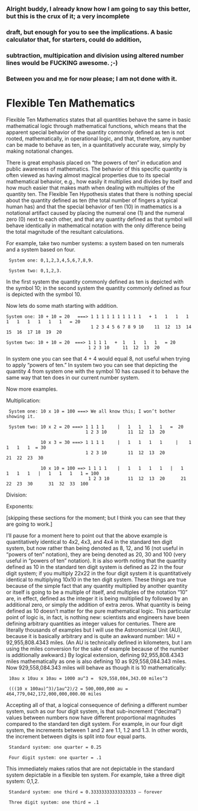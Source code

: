### Alright buddy, I already know how I am going to say this better, but this is the crux of it; a very incomplete
### draft, but enough for you to see the implications. A basic calculator that, for starters, could do addition, 
### subtraction, multipication and division using altered number lines would be FUCKING awesome. ;-)
###
### Between you and me for now please; I am not done with it.

# Flexible Ten Mathematics

Flexible Ten Mathematics states that all quantities behave the same in basic mathematical logic through mathematical functions, which means that the apparent special behavior of the quantity commonly defined as ten is not rooted, mathematically, in operational logic, and that, therefore, any number can be made to behave as ten, in a quantitatively accurate way, simply by making notational changes. 

There is great emphasis placed on “the powers of ten” in education and public awareness of mathematics. 
The behavior of this specific quantity is often viewed as having almost magical properties  due to its special 
mathematical behavior, e.g., how easily it multiplies and divides by itself and how much easier that makes math 
when dealing with multiples of the quantity ten. The Flexible Ten Hypothesis states that there is nothing 
special about the quantity defined as ten (the total number of fingers a typical human has) and that the special 
behavior of ten (10) in mathematics is a notational artifact caused by placing the numeral one (1) and the numeral 
zero (0) next to each other, and that any quantity defined as that symbol will behave identically in mathematical 
notation with the only difference being the total magnitude of the resultant calculations.

For example, take two number systems: a system based on ten numerals and a system based on four.

     System one: 0,1,2,3,4,5,6,7,8,9.

     System two: 0,1,2,3.

In the first system the quantity commonly defined as ten is depicted with the symbol 10; in the second system the quantity commonly defined as four is depicted with the symbol 10. 

Now lets do some math starting with addition.

    System one: 10 + 10 = 20   ===> 1 1 1 1 1 1 1 1 1 1   + 1   1   1   1   1   1   1   1   1   1   = 20
                                    1 2 3 4 5 6 7 8 9 10    11  12  13  14  15  16  17 18  19  20

    System two: 10 + 10 = 20  ===> 1 1 1 1   +  1   1   1   1   = 20
                                   1 2 3 10     11  12  13  20

In system one you can see that 4 + 4 would equal 8, not useful when trying to apply “powers of ten.” In system two you can 
see that depicting the quantity 4 from system one with the symbol 10 has caused it to behave the same way that ten does in 
our current number system.

Now more examples.

Multiplication:

     System one: 10 x 10 = 100 ===> We all know this; I won’t bother showing it.

     System two: 10 x 2 = 20 ===> 1 1 1 1     |   1   1   1   1   =  20
                                  1 2 3 10        11  12  13  20

                 10 x 3 = 30 ===> 1 1 1 1     |   1   1   1   1     |    1   1   1   1  = 30
                                  1 2 3 10        11  12  13  20         21  22  23  30

                 10 x 10 = 100 ==> 1 1 1 1    |   1   1   1   1   |   1   1   1   1   |   1   1   1   1 = 100
                                   1 2 3 10       11  12  13  20      21  22  23  30      31  32  33  100

Division:

Exponents:

[skipping these sections for the moment; but I think you can see that they are going to work.]

I’ll pause for a moment here to point out that the above example is quantitatively identical to 4x2, 4x3, and 4x4 in 
the standard ten digit system, but now rather than being denoted as 8, 12, and 16 (not useful in “powers of ten” notation), 
they are being denoted as 20, 30 and 100 (very useful in “powers of ten” notation). It is also worth noting that the quantity 
defined as 10 in the standard ten digit system is defined as 22 in the four digit system; if you multiply 22x22 in the four 
digit system it is quantitatively identical to multiplying 10x10 in the ten digit system. These things are true because of 
the simple fact that any quantity multiplied by another quantity or itself is going to be a multiple of itself, and multiples 
of the notation “10” are, in effect, defined as the integer it is being multiplied by followed by an additional zero, or 
simply the addition of extra zeros. What quantity is being defined as 10 doesn’t matter for the pure mathematical logic. 
This particular point of logic is, in fact, is nothing new: scientists and engineers have been defining arbitrary quantities 
as integer values for centuries. There are literally thousands of examples but I will use the Astronomical Unit (AU), because 
it is basically arbitrary and is quite an awkward number: 1AU =  92,955,808.4343 miles. (An AU is technically defined in 
kilometers, but I am using the miles conversion for the sake of example because of the number is additionally awkward.) By 
logical extension, defining 92,955,808.4343 miles mathematically as one is also defining 10 as 929,558,084.343 miles. 
Now 929,558,084.343 miles will behave as though it is 10 mathematically:

     10au x 10au x 10au = 1000 au^3 =  929,558,084,343.00 miles^3

     (((10 x 100au)^3)/1au^2)/2 = 500,000,000 au = 464,779,042,172,000,000,000.00 miles

Accepting all of that, a logical consequence of defining a different number system, such as our four digit system, is that 
sub-increment (“decimal”) values between numbers now have different proportional magnitudes compared to the standard ten
digit system. For example, in our four digit system, the increments between 1 and 2 are 1.1, 1.2 and 1.3. In other words,
the increment between digits is split into four equal parts.

     Standard system: one quarter = 0.25

     Four digit system: one quarter = .1

This immediately makes ratios that are not depictable in the standard system depictable in a flexible ten system. For example, 
take a three digit system: 0,1,2.

     Standard system: one third = 0.33333333333333333 – forever

     Three digit system: one third = .1 
